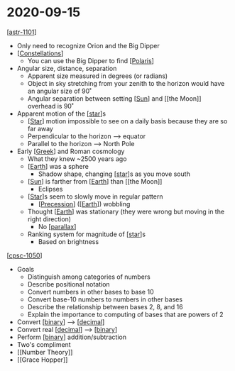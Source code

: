 # 2020-09-15

[[astr-1101]]

- Only need to recognize Orion and the Big Dipper
- [[Constellations]]
  - You can use the Big Dipper to find [[Polaris]]
- Angular size, distance, separation
  - Apparent size measured in degrees (or radians)
  - Object in sky stretching from your zenith to the horizon would have an angular size of 90˚
  - Angular separation between setting [[Sun]] and [[the Moon]] overhead is 90˚
- Apparent motion of the [[star]]s
  - [[Star]] motion impossible to see on a daily basis because they are so far away
  - Perpendicular to the horizon --> equator
  - Parallel to the horizon --> North Pole
- Early [[Greek]] and Roman cosmology
  - What they knew ~2500 years ago
  - [[Earth]] was a sphere
    - Shadow shape, changing [[star]]s as you move south
  - [[Sun]] is farther from [[Earth]] than [[the Moon]]
    - Eclipses
  - [[Star]]s seem to slowly move in regular pattern
    - [[Precession]] ([[Earth]]) wobbling
  - Thought [[Earth]] was stationary (they were wrong but moving in the right direction)
    - No [[parallax]]
  - Ranking system for magnitude of [[star]]s
    - Based on brightness

[[cpsc-1050]]

- Goals
  - Distinguish among categories of numbers
  - Describe positional notation
  - Convert numbers in other bases to base 10
  - Convert base-10 numbers to numbers in other bases
  - Describe the relationship between bases 2, 8, and 16
  - Explain the importance to computing of bases that are powers of 2
- Convert [[binary]] --> [[decimal]]
- Convert real [[decimal]] --> [[binary]]
- Perform [[binary]] addition/subtraction
- Two's compliment
- [[Number Theory]]
- [[Grace Hopper]]

[//begin]: # "Autogenerated link references for markdown compatibility"
[astr-1101]: astr-1101 "ASTR 1101 - Intro to the Solar System"
[constellations]: constellations "Constellations"
[polaris]: polaris "Polaris"
[sun]: sun "Sun"
[the-moon]: the-moon "The Moon"
[star]: star "Star"
[greek]: greek "Greek"
[earth]: earth "Earth 🜨"
[precession]: precession "Precession"
[parallax]: parallax "Parallax"
[cpsc-1050]: cpsc-1050 "CPSC 1050 - Introduction to Computer Science"
[binary]: binary "Binary"
[decimal]: decimal "Decimal"
[number-theory]: number-theory "Number Theory"
[grace-hopper]: grace-hopper "Grace Murray Hopper"
[//end]: # "Autogenerated link references"